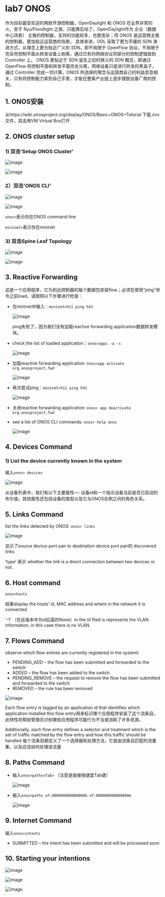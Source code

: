 # lab7 ONOS

作为目前最受欢迎的两款开源控制器，OpenDaylight 和 ONOS 在业界非常的火，至于 Ryu/Floodlight 之类，只能靠后站了。OpenDaylight作为 企业（数据中心场景） 主推的控制器，支持的功能较多，也更庞杂；而 ONOS 是运营商主推的控制器，更加贴近运营商的场景。
具体来讲，ODL 采取了更为平缓的 SDN 演进方式，从理念上更为贴近广义的 SDN，即不局限于 OpenFlow 协议，不局限于完全将控制平面从转发设备上剥离，通过已有的网络协议将部分的控制逻辑放到 Controller 上。
ONOS 更贴近于 SDN 诞生之初时狭义的 SDN 概念，即通过 OpenFlow 将控制平面和转发平面完全分离，网络设备只是进行转发的黑盒子，通过 Controller 完成一切计算。ONOS 所选择的理念与运营商自己的利益息息相关，只有将控制能力拿到自己手里，才能在整条产业链上逐步摆脱设备厂商的控制。

## 1. ONOS安装
从https://wiki.onosproject.org/display/ONOS/Basic+ONOS+Tutorial 下载.ovs文件，双击用VM Virtual Box打开

## 2. ONOS cluster setup
### 1) 双击‘Setup ONOS Cluster’
![image](https://user-images.githubusercontent.com/58734009/189521767-97d783d9-9b4d-4130-ab29-7daa0977dc49.png)

![image](https://user-images.githubusercontent.com/58734009/189521790-90390d47-8fe5-4399-85f8-a08ab6cf9151.png)

### 2）双击'ONOS CLI'
![image](https://user-images.githubusercontent.com/58734009/189521825-8aaba395-5207-46e1-8134-4ea2ce6951fd.png)

![image](https://user-images.githubusercontent.com/58734009/189521849-973cf21c-9f5b-4f3d-a81a-7456997afa13.png)

```onos>```表示你在ONOS command line

```mininet>```表示你在mininet

### 3) 双击Spine Leaf Topology
![image](https://user-images.githubusercontent.com/58734009/189522905-87d145f1-2cb5-47cd-87d4-3033aa56de95.png)

![image](https://user-images.githubusercontent.com/58734009/189522918-23ccb820-c97a-4996-a51c-faac3d899978.png)

## 3. Reactive Forwarding
这是一个应用程序，它为到达控制器的每个数据包安装flow；必须在使用“ping”命令之前load。请按照以下步骤进行检查：

* 在mininet中输入：```mininet>h11 ping h41```

  ![image](https://user-images.githubusercontent.com/58734009/189523016-3cedf3ca-ec2d-41f5-b0b2-17d5641d8a88.png)

  ping失败了，因为我们没有加载reactive forwarding application数据转发模块。

* check the list of loaded application：```onos>apps -a -s```

  ![image](https://user-images.githubusercontent.com/58734009/189523056-d3e72204-ba1c-46f1-8853-caf31e802eef.png)

* 加载reactive forwarding application: ```onos>app activate org.onosproject.fwd```

  ![image](https://user-images.githubusercontent.com/58734009/189523130-5a369e58-7a4f-4786-8aa2-87875c239f38.png)

* 再次尝试ping：```mininet>h11 ping h41```

  ![image](https://user-images.githubusercontent.com/58734009/189523354-60553e0c-3208-4962-864e-e896ff2781f8.png)
 
* 关闭reactive forwarding application: ```onos> app deactivate org.onosproject.fwd```

* see a list of ONOS CLI commands: ```onos> help onos```

  ![image](https://user-images.githubusercontent.com/58734009/189523514-c6ef954c-f027-4c7d-a373-9bb9162f53ba.png)

## 4. Devices Command

### 1)  List the device currently known in the system
输入```onos> devices```

![image](https://user-images.githubusercontent.com/58734009/189523898-33342e81-3a8f-4ee6-8635-de37be2cc21c.png)

从设备列表中，我们有以下主要属性—: 设备id和一个指示设备当前是否已启动的布尔值。其他属性还包括设备的类型以及它与ONOS实例之间的角色关系。

## 5. Links Command
list the links detected by ONOS: ```onos> links```

![image](https://user-images.githubusercontent.com/58734009/189524212-82f59499-1889-469a-a8f9-8589d3d9a510.png)

显示了source device-port pair to destination device port pair的 discovered links

‘type’ 表示 whether the link is a direct connection between two devices or not.

## 6. Host command
```onos>hosts```

结果display the hosts’ id, MAC address and where in the network it is connected

 ‘-1’ （在此版本中为id后面的None）in the id filed is represents the VLAN information, in this case there is no VLAN.
 
 ## 7. Flows Command
 observe which flow entries are currently registered in the system\
 * PENDING_ADD – the flow has been submitted and forwarded to the swtich
 * ADDED – the flow has been added to the switch
 * PENDING_REMOVE – the request to remove the flow has been submitted and forwarded to the switch
 * REMOVED – the rule has been removed

![image](https://user-images.githubusercontent.com/58734009/189525442-e170d15e-cd13-4ae0-9192-c87d511897e2.png)

Each flow entry is tagged by an application id that identifies which application installed this flow entry用来标识哪个应用程序安装了这个流条目。此特性将帮助管理员识别哪些应用程序可能行为不当或消耗了许多资源。

Additionally, each flow entry defines a selector and treatment which is the set of traffic matched by the flow entry and how this traffic should be handled
每个流条目都定义了一个选择器和处理方法，它是由流条目匹配的流量集，以及应该如何处理该流量

## 8. Paths Command

* 输入```onos>paths<Tab>``` （注意<Tab>是直接按键盘Tab键）
  
  ![image](https://user-images.githubusercontent.com/58734009/189533052-20339470-72bb-4d53-86c6-3874008664a3.png)

* 输入```onos>paths of:000000000000000b of:000000000000000e```
  
  ![image](https://user-images.githubusercontent.com/58734009/189533128-62deb7c8-9da4-4f38-aff5-2db077f04792.png)

## 9. Internet Command
输入```onos>intents```

* SUBMITTED – the intent has been submitted and will be processed soon


## 10. Starting your intentions
  
![image](https://user-images.githubusercontent.com/58734009/189533799-cf0c1a04-64ef-4cc8-8a7c-a91b425f8147.png)
  
![image](https://user-images.githubusercontent.com/58734009/189533820-11e743a6-94ab-4603-ae02-9d38faf29fc6.png)

![image](https://user-images.githubusercontent.com/58734009/189533849-a41f6ed3-0339-416b-8286-823d4ca190ef.png)
  
  
